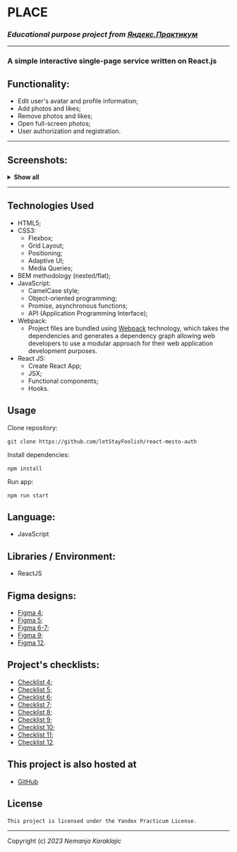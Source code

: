 # PLACE 

### *Educational purpose project from [Яндекс.Практикум](https://practicum.yandex.ru/web/)*

<hr>

### A simple interactive single-page service written on React.js

## Functionality:

- Edit user's avatar and profile information;
- Add photos and likes;
- Remove photos and likes;
- Open full-screen photos;
- User authorization and registration.

<hr>

## Screenshots:
<details><summary><b>Show all</b></summary>
<img src="./src/images/Screen.png" width="100%">
<img src="./src/images/SIGN_UP.png" width="100%">
<img src="./src/images/LOG_IN.png" width="100%">
</details>

<hr>

## Technologies Used

- HTML5;
- CSS3:
    - Flexbox;
    - Grid Layout;
    - Positioning;
    - Adaptive UI;
    - Media Queries;
- BEM methodology (nested/flat);
- JavaScript:
    - CamelCase style;
    - Object-oriented programming;
    - Promise, asynchronous functions;
    - API (Application Programming Interface);
- Webpack:
    - Project files are bundled using [Webpack](https://webpack.js.org/) technology, which takes the dependencies and generates a dependency graph allowing web developers to use a modular approach for their web application development purposes.
- React JS:
    - Create React App;
    - JSX;
    - Functional components;
    - Hooks.

## Usage

Clone repository:

    git clone https://github.com/letStayFoolish/react-mesto-auth

Install dependencies:

    npm install

Run app:

    npm run start

## Language:

- JavaScript

## Libraries / Environment:

- ReactJS

## Figma designs:

- [Figma 4](https://www.figma.com/file/2cn9N9jSkmxD84oJik7xL7/JavaScript.-Sprint-4);
- [Figma 5](https://www.figma.com/file/bjyvbKKJN2naO0ucURl2Z0/JavaScript.-Sprint-5);
- [Figma 6-7](https://www.figma.com/file/kRVLKwYG3d1HGLvh7JFWRT/JavaScript.-Sprint-6);
- [Figma 9](https://www.figma.com/file/PSdQFRHoxXJFs2FH8IXViF/JavaScript-9-sprint);
- [Figma 12](https://www.figma.com/file/5H3gsn5lIGPwzBPby9jAOo/JavaScript.-Sprint-12).

## Project's checklists:

- [Checklist 4](https://code.s3.yandex.net/web-developer/checklists/new-program/checklist-4/index.html);
- [Checklist 5](https://code.s3.yandex.net/web-developer/checklists/new-program/checklist-5/index.html);
- [Checklist 6](https://code.s3.yandex.net/web-developer/checklists/new-program/checklist-6/index.html);
- [Checklist 7](https://code.s3.yandex.net/web-developer/checklists/new-program/checklist-7/index.html);
- [Checklist 8](https://code.s3.yandex.net/web-developer/checklists/new-program/checklist-8/index.html);
- [Checklist 9](https://code.s3.yandex.net/web-developer/checklists/new-program/checklist-9/index.html);
- [Checklist 10](https://code.s3.yandex.net/web-developer/checklists/new-program/checklist-10/index.html);
- [Checklist 11](https://code.s3.yandex.net/web-developer/checklists/new-program/checklist-11/index.html);
- [Checklist 12](https://code.s3.yandex.net/web-developer/checklists/new-program/checklist-12/index.html).

## This project is also hosted at
- [GitHub](https://github.com/letStayFoolish/mesto-react)

## License

````
This project is licensed under the Yandex Practicum License.
````
<hr>

Copyright (c) _2023_ _Nemanja Karaklajic_
